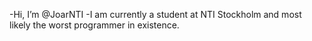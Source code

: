 -Hi, I’m @JoarNTI
-I am currently a student at NTI Stockholm and most likely the worst programmer in existence.

<!---
JoarNTI/JoarNTI is a ✨ special ✨ repository because its `README.md` (this file) appears on your GitHub profile.
You can click the Preview link to take a look at your changes.
--->
